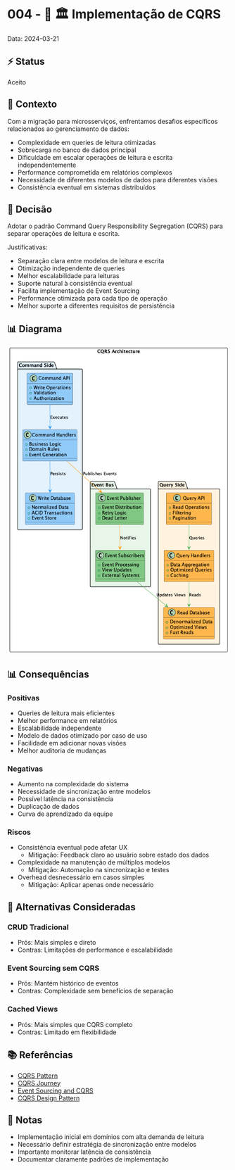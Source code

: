 # 004 - 📝 🏛️ Implementação de CQRS

Data: 2024-03-21

## ⚡ Status

Aceito

## 🎯 Contexto

Com a migração para microsserviços, enfrentamos desafios específicos relacionados ao gerenciamento de dados:
- Complexidade em queries de leitura otimizadas
- Sobrecarga no banco de dados principal
- Dificuldade em escalar operações de leitura e escrita independentemente
- Performance comprometida em relatórios complexos
- Necessidade de diferentes modelos de dados para diferentes visões
- Consistência eventual em sistemas distribuídos

## 🔨 Decisão

Adotar o padrão Command Query Responsibility Segregation (CQRS) para separar operações de leitura e escrita.

Justificativas:
- Separação clara entre modelos de leitura e escrita
- Otimização independente de queries
- Melhor escalabilidade para leituras
- Suporte natural à consistência eventual
- Facilita implementação de Event Sourcing
- Performance otimizada para cada tipo de operação
- Melhor suporte a diferentes requisitos de persistência

## 📊 Diagrama

![Diagrama de Arquitetura CQRS](../_assets/adr-004-cqrs.png)

## 📊 Consequências

### Positivas

- Queries de leitura mais eficientes
- Melhor performance em relatórios
- Escalabilidade independente
- Modelo de dados otimizado por caso de uso
- Facilidade em adicionar novas visões
- Melhor auditoria de mudanças

### Negativas

- Aumento na complexidade do sistema
- Necessidade de sincronização entre modelos
- Possível latência na consistência
- Duplicação de dados
- Curva de aprendizado da equipe

### Riscos

- Consistência eventual pode afetar UX
  - Mitigação: Feedback claro ao usuário sobre estado dos dados
- Complexidade na manutenção de múltiplos modelos
  - Mitigação: Automação na sincronização e testes
- Overhead desnecessário em casos simples
  - Mitigação: Aplicar apenas onde necessário

## 🔄 Alternativas Consideradas

### CRUD Tradicional
- Prós: Mais simples e direto
- Contras: Limitações de performance e escalabilidade

### Event Sourcing sem CQRS
- Prós: Mantém histórico de eventos
- Contras: Complexidade sem benefícios de separação

### Cached Views
- Prós: Mais simples que CQRS completo
- Contras: Limitado em flexibilidade

## 📚 Referências

- [CQRS Pattern](https://martinfowler.com/bliki/CQRS.html)
- [CQRS Journey](https://docs.microsoft.com/en-us/previous-versions/msp-n-p/jj554200(v=pandp.10))
- [Event Sourcing and CQRS](https://www.eventstore.com/blog/event-sourcing-and-cqrs)
- [CQRS Design Pattern](https://medium.com/design-microservices-architecture-with-patterns/cqrs-design-pattern-in-microservices-architectures-5d41e359768c)

## 📝 Notas

- Implementação inicial em domínios com alta demanda de leitura
- Necessário definir estratégia de sincronização entre modelos
- Importante monitorar latência de consistência
- Documentar claramente padrões de implementação 